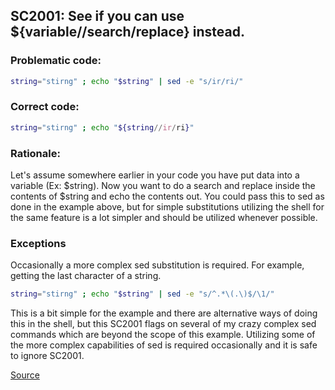 ## SC2001: See if you can use ${variable//search/replace} instead.

### Problematic code:

```sh
string="stirng" ; echo "$string" | sed -e "s/ir/ri/"
```

### Correct code:

```sh
string="stirng" ; echo "${string//ir/ri}"
```

### Rationale:

Let's assume somewhere earlier in your code you have put data into a variable (Ex: $string). Now you want to do a search and replace inside the contents of $string and echo the contents out. You could pass this to sed as done in the example above, but for simple substitutions utilizing the shell for the same feature is a lot simpler and should be utilized whenever possible.

### Exceptions

Occasionally a more complex sed substitution is required. For example, getting the last character of a string.

```sh
string="stirng" ; echo "$string" | sed -e "s/^.*\(.\)$/\1/"
```

This is a bit simple for the example and there are alternative ways of doing this in the shell, but this SC2001 flags on several of my crazy complex sed commands which are beyond the scope of this example. Utilizing some of the more complex capabilities of sed is required occasionally and it is safe to ignore SC2001.

[Source](https://github.com/koalaman/shellcheck/wiki/SC2001)

